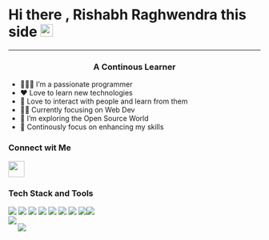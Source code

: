 <h1>Hi there , Rishabh Raghwendra this side <img src="https://media.giphy.com/media/hvRJCLFzcasrR4ia7z/giphy.gif" width="25px"></h1>

---

<h3 align="center">A Continous Learner </h3>

- 👨🏽‍💻 I’m a passionate programmer
- ❤️ Love to learn new technologies
- 👫 Love to interact with people and learn from them
- 👦🏻 Currently focusing on Web Dev
- 👯 I’m exploring the Open Source World
- 💪 Continously focus on enhancing my skills
  </br>

### Connect wit Me
<img height="32" width="32" src="https://image.flaticon.com/icons/png/512/174/174857.png" />

<br/>

### Tech Stack and Tools

![](https://img.shields.io/badge/Frontend-React-informational?style=flat&logo=react&logoColor=white&color=6aa6f8) ![](https://img.shields.io/badge/Backend-NodeJS-informational?style=flat&logo=Node.js&logoColor=white&color=6aa6f8) ![](https://img.shields.io/badge/framework-Express-informational?style=flat&logo=express&logoColor=white&color=6aa6f8) ![](https://img.shields.io/badge/DB-Firebase-informational?style=flat&logo=Firebase&logoColor=white&color=6aa6f8) ![](https://img.shields.io/badge/Language-Python-informational?style=flat&logo=python&logoColor=white&color=6aa6f8)
![](https://img.shields.io/badge/Language-JavaScript-informational?style=flat&logo=javascript&logoColor=white&color=6aa6f8) ![](https://img.shields.io/badge/Language-C++-informational?style=flat&logo=c&logoColor=white&color=6aa6f8) ![](https://img.shields.io/badge/Editor-VS_Code-informational?style=flat&logo=visual-studio-code&logoColor=white&color=6aa6f8)![](https://img.shields.io/badge/OS-Ubuntu-informational?style=flat&logo=ubuntu&logoColor=white&color=6aa6f8) 
<br/>
<img align="left" src='https://github-readme-stats.vercel.app/api?username=Rishabhraghwendra18&show_icons=true&theme=radical&count_private=true'/>

<img align="left" src='https://github-readme-stats.vercel.app/api/top-langs/?username=Rishabhraghwendra18&hide=tex%2B%2B,tex&layout=compact&theme=radical'/>


<!--
**Rishabhraghwendra18/Rishabhraghwendra18** is a ✨ _special_ ✨ repository because its `README.md` (this file) appears on your GitHub profile.

Here are some ideas to get you started:

- 🔭 I’m currently working on ...
- 🌱 I’m currently learning ...
- 👯 I’m looking to collaborate on ...
- 🤔 I’m looking for help with ...
- 💬 Ask me about ...
- 📫 How to reach me: ...
- 😄 Pronouns: ...
- ⚡ Fun fact: ...
-->
